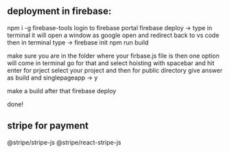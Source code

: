 ## deployment in firebase:

npm i -g firebase-tools
login to firebase portal
firebase deploy -> type in terminal it will open a window as google open and redirect back to vs code
then in terminal type -> firebase init
npm run build

make sure you are in the folder where your firbase.js file is
then one option will come in terminal go for that and select hoisting with spacebar and hit enter
for prject select your project and then for public directory give answer as build
and singlepageapp -> y

make a build after that
firebase deploy

done!

## stripe for payment

@stripe/stripe-js
@stripe/react-stripe-js
